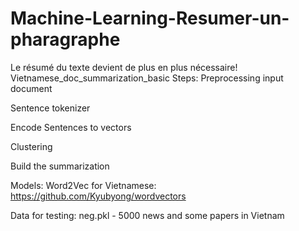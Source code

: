 # Machine-Learning-Resumer-un-pharagraphe
Le résumé du texte devient de plus en plus nécessaire!
Vietnamese_doc_summarization_basic
Steps:
Preprocessing input document

Sentence tokenizer

Encode Sentences to vectors

Clustering

Build the summarization

Models:
Word2Vec for Vietnamese: https://github.com/Kyubyong/wordvectors

Data for testing:
neg.pkl - 5000 news and some papers in Vietnam
